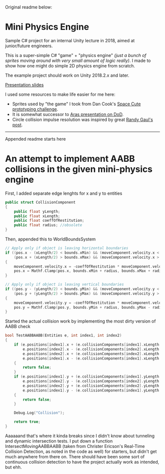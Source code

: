 Original readme below:
# Mini Physics Engine

Sample C# project for an internal Unity lecture in 2018, aimed at junior/future engineers.

This is a super-simple C# "game" + "physics engine" _(just a bunch of sprites moving around with very small amount of logic really)_. I made to
show how one might do simple 2D physics engine from scratch.

The example project should work on Unity 2018.2.x and later.

[Presentation slides](https://drive.google.com/open?id=14LapDFZiQ_3oiyy2_s6-N4lyIYfNeTam)

I used some resources to make life easier for me here:

* Sprites used by "the game" I took from Dan Cook's [Space Cute prototyping challenge](http://www.lostgarden.com/2007/03/spacecute-prototyping-challenge.html).
* It is somewhat successor to [Aras presentation on DoD](https://github.com/aras-p/dod-playground).
* Circle collision impulse resolution was inspired by great [Randy Gaul's post](https://gamedevelopment.tutsplus.com/tutorials/how-to-create-a-custom-2d-physics-engine-the-basics-and-impulse-resolution--gamedev-6331).

---
Appended readme starts here
# An attempt to implement AABB collisions in the given mini-physics engine

First, I added separate edge lenghts for x and y to entities
```cpp
public struct CollisionComponent
{
    public float yLength;
    public float xLength;
	public float coeffOfRestitution;
    public float radius; //obsolete
}
```

Then, appended this to WorldBoundsSystem
```cpp
// Apply only if object is leaving horizontal boundaries
if ((pos.x - (xLength/2) < bounds.xMin) && (moveComponent.velocity.x < 0f) || 
	(pos.x + (xLength/2) > bounds.xMax) && (moveComponent.velocity.x > 0f))
{
	moveComponent.velocity.x = -coeffOfRestitution * moveComponent.velocity.x;
	pos.x = Mathf.Clamp(pos.x, bounds.xMin + radius, bounds.xMax + radius);
}

// Apply only if object is leaving vertical boundaries
if ((pos.y - (yLength/2) < bounds.yMin) && (moveComponent.velocity.y < 0f) || 
	(pos.y + (yLength/2) > bounds.yMax) && (moveComponent.velocity.y > 0f))
{
	moveComponent.velocity.y = -coeffOfRestitution * moveComponent.velocity.y;
	pos.y = Mathf.Clamp(pos.y, bounds.yMin + radius, bounds.yMax - radius);
}
```

Started the actual collision work by implementing the most dirty version of AABB check
```cpp
bool TestAABBAABB(Entities e, int index1, int index2)
{
	if (e.positions[index1].x + (e.collisionComponents[index1].xLength + .1f) <
		e.positions[index2].x - (e.collisionComponents[index2].xLength - .1f) ||
		e.positions[index2].x + (e.collisionComponents[index2].xLength + .1f) <
		e.positions[index1].x - (e.collisionComponents[index1].xLength - .1f))
	{
		return false;
	}
	if (e.positions[index1].y + (e.collisionComponents[index1].yLength + .1f) <
		e.positions[index2].y - (e.collisionComponents[index2].yLength - .1f) ||
		e.positions[index2].y + (e.collisionComponents[index2].yLength + .1f) <
		e.positions[index1].y - (e.collisionComponents[index1].yLength - .1f))
	{
		return false;
	}

	Debug.Log("Collision");

	return true;
}
```

Aaaaaand that's where it kinda breaks since I didn't know about tunneling and dynamic intersection tests. I put down a function IntersectMovingAABBAABB (taken from Christer Ericson's Real-Time Collision Detection, as noted in the code as well) for starters, but didn't get much anywhere from there on. There should have been some sort of continuous collision detection to have the project actually work as intended, but ehh.
